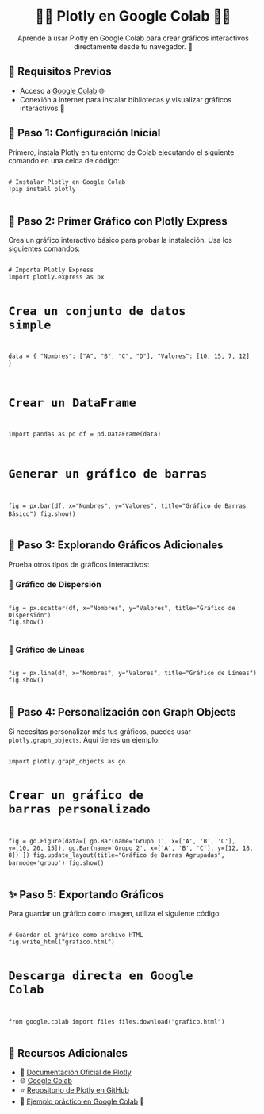 <h1 style="text-align:center;">🐍✨ Plotly en Google Colab 🚀✨</h1>

<p style="text-align:center;">Aprende a usar Plotly en Google Colab para crear gráficos interactivos directamente desde tu navegador. 🌟</p>

<h2>🚀 Requisitos Previos</h2>
<ul>
  <li>Acceso a <a href="https://colab.research.google.com/" target="_blank">Google Colab</a> 🌐</li>
  <li>Conexión a internet para instalar bibliotecas y visualizar gráficos interactivos 📡</li>
</ul>

<h2>🌟 Paso 1: Configuración Inicial</h2>
<p>Primero, instala Plotly en tu entorno de Colab ejecutando el siguiente comando en una celda de código:</p>
<pre>
<code>
# Instalar Plotly en Google Colab
!pip install plotly
</code>
</pre>

<h2>🌟 Paso 2: Primer Gráfico con Plotly Express</h2>
<p>Crea un gráfico interactivo básico para probar la instalación. Usa los siguientes comandos:</p>
<pre>
<code>
# Importa Plotly Express
import plotly.express as px

# Crea un conjunto de datos simple
data = {
    "Nombres": ["A", "B", "C", "D"],
    "Valores": [10, 15, 7, 12]
}

# Crear un DataFrame
import pandas as pd
df = pd.DataFrame(data)

# Generar un gráfico de barras
fig = px.bar(df, x="Nombres", y="Valores", title="Gráfico de Barras Básico")
fig.show()
</code>
</pre>

<h2>🌟 Paso 3: Explorando Gráficos Adicionales</h2>
<p>Prueba otros tipos de gráficos interactivos:</p>

<h3>🚀 Gráfico de Dispersión</h3>
<pre>
<code>
fig = px.scatter(df, x="Nombres", y="Valores", title="Gráfico de Dispersión")
fig.show()
</code>
</pre>

<h3>🚀 Gráfico de Líneas</h3>
<pre>
<code>
fig = px.line(df, x="Nombres", y="Valores", title="Gráfico de Líneas")
fig.show()
</code>
</pre>

<h2>🌟 Paso 4: Personalización con Graph Objects</h2>
<p>Si necesitas personalizar más tus gráficos, puedes usar <code>plotly.graph_objects</code>. Aquí tienes un ejemplo:</p>
<pre>
<code>
import plotly.graph_objects as go

# Crear un gráfico de barras personalizado
fig = go.Figure(data=[
    go.Bar(name='Grupo 1', x=['A', 'B', 'C'], y=[10, 20, 15]),
    go.Bar(name='Grupo 2', x=['A', 'B', 'C'], y=[12, 18, 8])
])
fig.update_layout(title="Gráfico de Barras Agrupadas", barmode='group')
fig.show()
</code>
</pre>

<h2>✨ Paso 5: Exportando Gráficos</h2>
<p>Para guardar un gráfico como imagen, utiliza el siguiente código:</p>
<pre>
<code>
# Guardar el gráfico como archivo HTML
fig.write_html("grafico.html")

# Descarga directa en Google Colab
from google.colab import files
files.download("grafico.html")
</code>
</pre>

<h2>🚀 Recursos Adicionales</h2>
<ul>
  <li>📖 <a href="https://plotly.com/python/" target="_blank">Documentación Oficial de Plotly</a></li>
  <li>🌐 <a href="https://colab.research.google.com/" target="_blank">Google Colab</a></li>
  <li>⭐ <a href="https://github.com/plotly/" target="_blank">Repositorio de Plotly en GitHub</a></li>
  <li>📗 <a href="https://colab.research.google.com/drive/1xYy-example-example-id" target="_blank">Ejemplo práctico en Google Colab</a> 🚀</li>
</ul>
